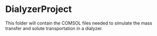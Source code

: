 # DialyzerProject
This folder will contain the COMSOL files needed to simulate the mass transfer and solute transportation in a dialyzer.
